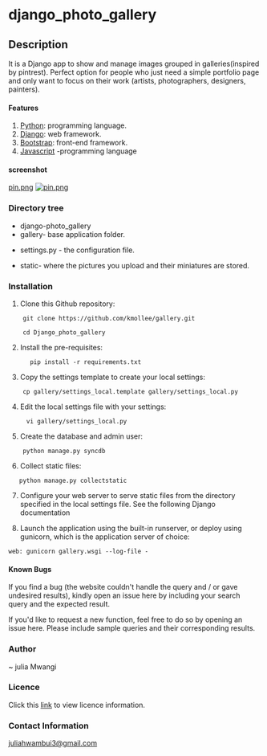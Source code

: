 # django_photo_gallery
## Description
It is a Django app to show and manage images grouped in galleries(inspired by pintrest).
 Perfect option for people who just need a simple portfolio page and only want to focus on their work (artists, photographers, designers, painters).


#### Features
1. [Python](https://www.python.org/): programming language.
2. [Django](https://www.djangoproject.com/): web framework.
3. [Bootstrap](https://getbootstrap.com/): front-end framework.
4. [Javascript](https://www.javascript.com/) -programming language


#### screenshot
[pin.png](https://postimg.cc/87v6kVCF)
[![pin.png](https://i.postimg.cc/RZsQRS5T/pin.png)](https://postimg.cc/87v6kVCF)


### Directory tree

- django-photo_gallery
- gallery- base application folder.
* settings.py - the configuration file.
- static- where the pictures you upload and their miniatures are stored.

### Installation
1. Clone this Github repository:
```
    git clone https://github.com/kmollee/gallery.git
     
    cd Django_photo_gallery

```

2. Install the pre-requisites:

```
      pip install -r requirements.txt
```


3. Copy the settings template to create your local settings:

```
    cp gallery/settings_local.template gallery/settings_local.py
```


4. Edit the local settings file with your settings:
```
     vi gallery/settings_local.py
```


5. Create the database and admin user:
```
    python manage.py syncdb
```



6. Collect static files:

```
   python manage.py collectstatic
```


7. Configure your web server to serve static files from the directory specified in the local settings file. See the following Django documentation 



8. Launch the application using the built-in runserver, or deploy using gunicorn, which is the application server of choice:

```
web: gunicorn gallery.wsgi --log-file -
```

#### Known Bugs
If you find a bug (the website couldn't handle the query and / or gave undesired results), kindly open an issue here by including your search query and the expected result.

If you'd like to request a new function, feel free to do so by opening an issue here. Please include sample queries and their corresponding results.

### Author
~ julia Mwangi

### Licence
Click this [link](LICENSE) to view licence information.

### Contact Information
juliahwambui3@gmail.com